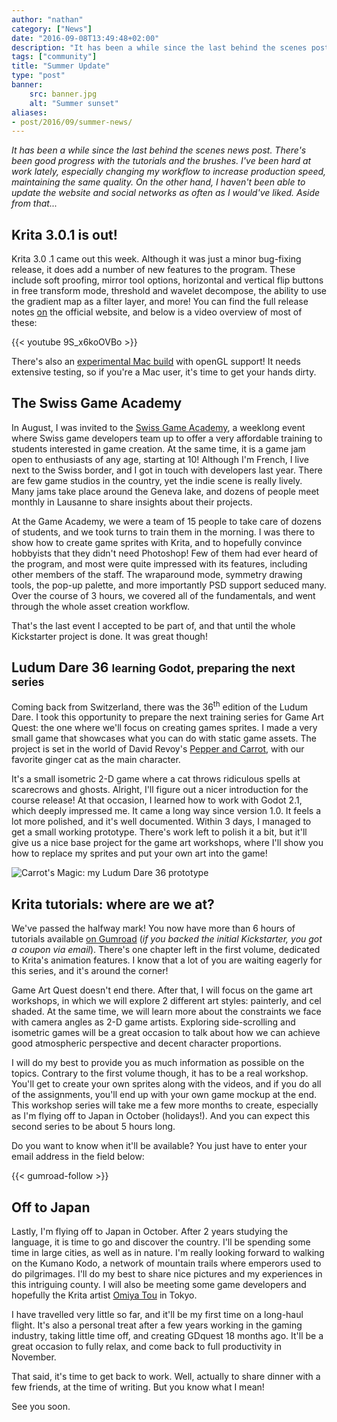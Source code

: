 ```yaml
---
author: "nathan"
category: ["News"]
date: "2016-09-08T13:49:48+02:00"
description: "It has been a while since the last behind the scenes post. Time for a batch of fresh news about Krita, GDquest, and everything alike."
tags: ["community"]
title: "Summer Update"
type: "post"
banner:
    src: banner.jpg
    alt: "Summer sunset"
aliases:
- post/2016/09/summer-news/
---
```


_It has been a while since the last behind the scenes news post. There's been good progress with the tutorials and the brushes. I've been hard at work lately, especially changing my workflow to increase production speed, maintaining the same quality. On the other hand, I haven't been able to update the website and social networks as often as I would've liked. Aside from that..._

## Krita 3.0.1 is out!

Krita 3.0 .1 came out this week. Although it was just a minor bug-fixing release, it does add a number of new features to the program. These include soft proofing, mirror tool options, horizontal and vertical flip buttons in free transform mode, threshold and wavelet decompose, the ability to use the gradient map as a filter layer, and more! You can find the full release notes [on](https://krita.org/en/item/krita-3-0-1-update-brings-numerous-fixes/) the official website, and below is a video overview of most of these:

{{< youtube 9S_x6koOVBo >}}

There's also an [experimental Mac build](https://krita.org/en/item/experimental-osx-build-available/) with openGL support! It needs extensive testing, so if you're a Mac user, it's time to get your hands dirty.

## The Swiss Game Academy

In August, I was invited to the [Swiss Game Academy](http://gameacademy.ch/), a weeklong event where Swiss game developers team up to offer a very affordable training to students interested in game creation. At the same time, it is a game jam open to enthusiasts of any age, starting at 10! Although I'm French, I live next to the Swiss border, and I got in touch with developers last year. There are few game studios in the country, yet the indie scene is really lively. Many jams take place around the Geneva lake, and dozens of people meet monthly in Lausanne to share insights about their projects.

<!-- TODO: Screenshot -->

At the Game Academy, we were a team of 15 people to take care of dozens of students, and we took turns to train them in the morning. I was there to show how to create game sprites with Krita, and to hopefully convince hobbyists that they didn't need Photoshop! Few of them had ever heard of the program, and most were quite impressed with its features, including other members of the staff. The wraparound mode, symmetry drawing tools, the pop-up palette, and more importantly PSD support seduced many. Over the course of 3 hours, we covered all of the fundamentals, and went through the whole asset creation workflow.

That's the last event I accepted to be part of, and that until the whole Kickstarter project is done. It was great though!

## Ludum Dare 36 <small>learning Godot, preparing the next series</small>

Coming back from Switzerland, there was the 36<sup>th</sup> edition of the Ludum Dare. I took this opportunity to prepare the next training series for Game Art Quest: the one where we'll focus on creating games sprites. I made a very small game that showcases what you can do with static game assets. The project is set in the world of David Revoy's [Pepper and Carrot](http://www.peppercarrot.com/), with our favorite ginger cat as the main character.

It's a small isometric 2-D game where a cat throws ridiculous spells at scarecrows and ghosts. Alright, I'll figure out a nicer introduction for the course release! At that occasion, I learned how to work with Godot 2.1, which deeply impressed me. It came a long way since version 1.0. It feels a lot more polished, and it's well documented. Within 3 days, I managed to get a small working prototype. There's work left to polish it a bit, but it'll give us a nice base project for the game art workshops, where I'll show you how to replace my sprites and put your own art into the game!

![Carrot's Magic: my Ludum Dare 36 prototype](/img/post/2016/09/ludum-dare-36-godot-prototype.jpg)

## Krita tutorials: where are we at?

We've passed the halfway mark! You now have more than 6 hours of tutorials available [on Gumroad](https://gum.co/krita-tutorial-for-game-artists) (_if you backed the initial Kickstarter, you got a coupon via email_). There's one chapter left in the first volume, dedicated to Krita's animation features. I know that a lot of you are waiting eagerly for this series, and it's around the corner!

<!-- TODO: Screenshot -->

Game Art Quest doesn't end there. After that, I will focus on the game art workshops, in which we will explore 2 different art styles: painterly, and cel shaded. At the same time, we will learn more about the constraints we face with camera angles as 2-D game artists. Exploring side-scrolling and isometric games will be a great occasion to talk about how we can achieve good atmospheric perspective and decent character proportions.

I will do my best to provide you as much information as possible on the topics. Contrary to the first volume though, it has to be a real workshop. You'll get to create your own sprites along with the videos, and if you do all of the assignments, you'll end up with your own game mockup at the end. This workshop series will take me a few more months to create, especially as I'm flying off to Japan in October (holidays!). And you can expect this second series to be about 5 hours long.

Do you want to know when it'll be available? You just have to enter your email address in the field below:

{{< gumroad-follow >}}

## Off to Japan

Lastly, I'm flying off to Japan in October. After 2 years studying the language, it is time to go and discover the country. I'll be spending some time in large cities, as well as in nature. I'm really looking forward to walking on the Kumano Kodo, a network of mountain trails where emperors used to do pilgrimages. I'll do my best to share nice pictures and my experiences in this intriguing county. I will also be meeting some game developers and hopefully the Krita artist [Omiya Tou](https://krita.org/en/item/interview-with-omiya-tou/) in Tokyo.

<!-- TODO: Screenshot -->

I have travelled very little so far, and it'll be my first time on a long-haul flight. It's also a personal treat after a few years working in the gaming industry, taking little time off, and creating GDquest 18 months ago. It'll be a great occasion to fully relax, and come back to full productivity in November.

That said, it's time to get back to work. Well, actually to share dinner with a few friends, at the time of writing. But you know what I mean!

See you soon.
